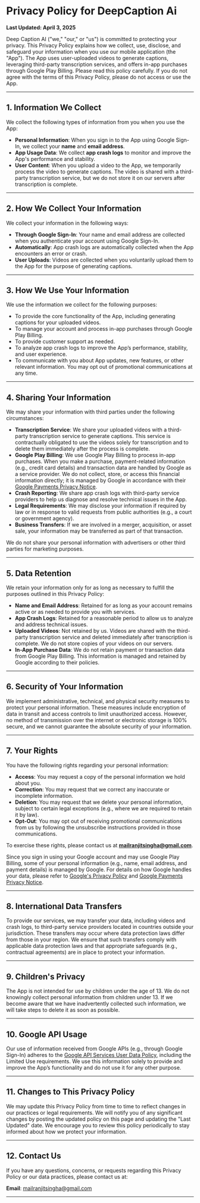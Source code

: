 # Privacy Policy for DeepCaption Ai

**Last Updated: April 3, 2025**

Deep Caption AI ("we," "our," or "us") is committed to protecting your privacy. This Privacy Policy explains how we collect, use, disclose, and safeguard your information when you use our mobile application (the "App"). The App uses user-uploaded videos to generate captions, leveraging third-party transcription services, and offers in-app purchases through Google Play Billing. Please read this policy carefully. If you do not agree with the terms of this Privacy Policy, please do not access or use the App.

---

## 1. Information We Collect

We collect the following types of information from you when you use the App:

- **Personal Information**: When you sign in to the App using Google Sign-In, we collect your **name** and **email address**.
- **App Usage Data**: We collect **app crash logs** to monitor and improve the App's performance and stability.
- **User Content**: When you upload a video to the App, we temporarily process the video to generate captions. The video is shared with a third-party transcription service, but we do not store it on our servers after transcription is complete.

---

## 2. How We Collect Your Information

We collect your information in the following ways:

- **Through Google Sign-In**: Your name and email address are collected when you authenticate your account using Google Sign-In.
- **Automatically**: App crash logs are automatically collected when the App encounters an error or crash.
- **User Uploads**: Videos are collected when you voluntarily upload them to the App for the purpose of generating captions.

---

## 3. How We Use Your Information

We use the information we collect for the following purposes:

- To provide the core functionality of the App, including generating captions for your uploaded videos.
- To manage your account and process in-app purchases through Google Play Billing.
- To provide customer support as needed.
- To analyze app crash logs to improve the App’s performance, stability, and user experience.
- To communicate with you about App updates, new features, or other relevant information. You may opt out of promotional communications at any time.

---

## 4. Sharing Your Information

We may share your information with third parties under the following circumstances:

- **Transcription Service**: We share your uploaded videos with a third-party transcription service to generate captions. This service is contractually obligated to use the videos solely for transcription and to delete them immediately after the process is complete.
- **Google Play Billing**: We use Google Play Billing to process in-app purchases. When you make a purchase, payment-related information (e.g., credit card details) and transaction data are handled by Google as a service provider. We do not collect, store, or access this financial information directly; it is managed by Google in accordance with their [Google Payments Privacy Notice](https://payments.google.com/payments/apis-secure/get_legal_document?ldo=0&ldt=privacynotice&ldl=en-GB).
- **Crash Reporting**: We share app crash logs with third-party service providers to help us diagnose and resolve technical issues in the App.
- **Legal Requirements**: We may disclose your information if required by law or in response to valid requests from public authorities (e.g., a court or government agency).
- **Business Transfers**: If we are involved in a merger, acquisition, or asset sale, your information may be transferred as part of that transaction.

We do not share your personal information with advertisers or other third parties for marketing purposes.

---

## 5. Data Retention

We retain your information only for as long as necessary to fulfill the purposes outlined in this Privacy Policy:

- **Name and Email Address**: Retained for as long as your account remains active or as needed to provide you with services.
- **App Crash Logs**: Retained for a reasonable period to allow us to analyze and address technical issues.
- **Uploaded Videos**: Not retained by us. Videos are shared with the third-party transcription service and deleted immediately after transcription is complete. We do not store copies of your videos on our servers.
- **In-App Purchase Data**: We do not retain payment or transaction data from Google Play Billing. This information is managed and retained by Google according to their policies.

---

## 6. Security of Your Information

We implement administrative, technical, and physical security measures to protect your personal information. These measures include encryption of data in transit and access controls to limit unauthorized access. However, no method of transmission over the internet or electronic storage is 100% secure, and we cannot guarantee the absolute security of your information.

---

## 7. Your Rights

You have the following rights regarding your personal information:

- **Access**: You may request a copy of the personal information we hold about you.
- **Correction**: You may request that we correct any inaccurate or incomplete information.
- **Deletion**: You may request that we delete your personal information, subject to certain legal exceptions (e.g., where we are required to retain it by law).
- **Opt-Out**: You may opt out of receiving promotional communications from us by following the unsubscribe instructions provided in those communications.

To exercise these rights, please contact us at **mailranjitsingha@gmail.com**.

Since you sign in using your Google account and may use Google Play Billing, some of your personal information (e.g., name, email address, and payment details) is managed by Google. For details on how Google handles your data, please refer to [Google's Privacy Policy](https://policies.google.com/privacy) and [Google Payments Privacy Notice](https://payments.google.com/payments/apis-secure/get_legal_document?ldo=0&ldt=privacynotice&ldl=en-GB).

---

## 8. International Data Transfers

To provide our services, we may transfer your data, including videos and crash logs, to third-party service providers located in countries outside your jurisdiction. These transfers may occur where data protection laws differ from those in your region. We ensure that such transfers comply with applicable data protection laws and that appropriate safeguards (e.g., contractual agreements) are in place to protect your information.

---

## 9. Children's Privacy

The App is not intended for use by children under the age of 13. We do not knowingly collect personal information from children under 13. If we become aware that we have inadvertently collected such information, we will take steps to delete it as soon as possible.

---

## 10. Google API Usage

Our use of information received from Google APIs (e.g., through Google Sign-In) adheres to the [Google API Services User Data Policy](https://developers.google.com/terms/api-services-user-data-policy), including the Limited Use requirements. We use this information solely to provide and improve the App’s functionality and do not use it for any other purpose.

---

## 11. Changes to This Privacy Policy

We may update this Privacy Policy from time to time to reflect changes in our practices or legal requirements. We will notify you of any significant changes by posting the updated policy on this page and updating the "Last Updated" date. We encourage you to review this policy periodically to stay informed about how we protect your information.

---

## 12. Contact Us

If you have any questions, concerns, or requests regarding this Privacy Policy or our data practices, please contact us at:

**Email**: mailranjitsingha@gmail.com

---
